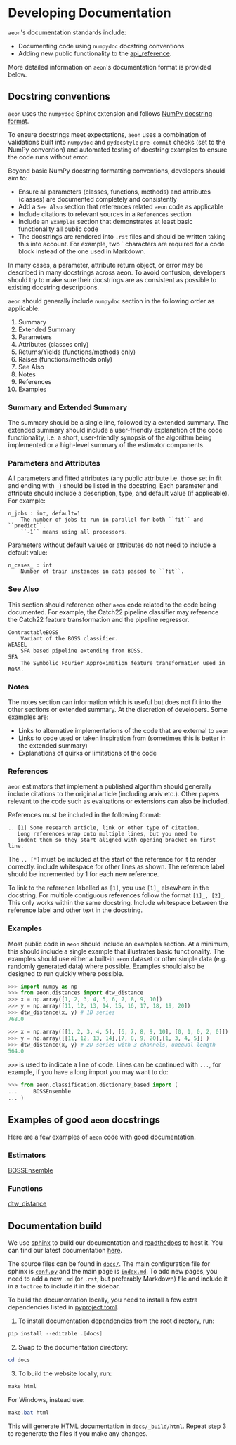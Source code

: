 # Developing Documentation

`aeon`'s documentation standards include:

- Documenting code using `numpydoc` docstring conventions
- Adding new public functionality to the [api_reference](https://www.aeon-toolkit.org/en/stable/api_reference.html).

More detailed information on `aeon`'s documentation format is provided below.

## Docstring conventions

`aeon` uses the `numpydoc` Sphinx extension and follows [NumPy docstring format](https://numpydoc.readthedocs.io/en/latest/format.html).

To ensure docstrings meet expectations, `aeon` uses a combination of validations built
into `numpydoc` and `pydocstyle` `pre-commit` checks (set to the NumPy convention) and
automated testing of docstring examples to ensure the code runs without error.

Beyond basic NumPy docstring formatting conventions, developers should aim to:

- Ensure all parameters (classes, functions, methods) and attributes (classes) are
documented completely and consistently
- Add a `See Also` section that references related `aeon` code as applicable
- Include citations to relevant sources in a `References` section
- Include an `Examples` section that demonstrates at least basic functionality all
public code
- The docstrings are rendered into `.rst` files and should be written taking this into
account. For example, two ` characters are required for a code block instead of the
one used in Markdown.

In many cases, a parameter, attribute return object, or error may be described in many
docstrings across aeon. To avoid confusion, developers should try to make sure their
docstrings are as consistent as possible to existing docstring descriptions.

`aeon` should generally include `numpydoc` section in the following order as applicable:

1. Summary
2. Extended Summary
3. Parameters
4. Attributes (classes only)
5. Returns/Yields (functions/methods only)
6. Raises (functions/methods only)
7. See Also
8. Notes
9. References
10. Examples

### Summary and Extended Summary

The summary should be a single line, followed by a extended summary. The extended
summary should include a user-friendly explanation of the code functionality,
i.e. a short, user-friendly synopsis of the algorithm being implemented or a
high-level summary of the estimator components.

### Parameters and Attributes

All parameters and fitted attributes (any public attribute i.e. those set in fit and
ending with `_`) should be listed in the docstring. Each parameter and attribute
should include a description, type, and default value (if applicable). For example:

```clean
n_jobs : int, default=1
    The number of jobs to run in parallel for both ``fit`` and ``predict``.
    ``-1`` means using all processors.
```

Parameters without default values or attributes do not need to include a default value:

```clean
n_cases_ : int
    Number of train instances in data passed to ``fit``.
```

### See Also

This section should reference other `aeon` code related to the code being documented.
For example, the Catch22 pipeline classifier may reference the Catch22 feature
transformation and the pipeline regressor.

```clean
ContractableBOSS
    Variant of the BOSS classifier.
WEASEL
    SFA based pipeline extending from BOSS.
SFA
    The Symbolic Fourier Approximation feature transformation used in BOSS.
```

### Notes

The notes section can information which is useful but does not fit into the other
sections or extended summary. At the discretion of developers. Some examples are:

- Links to alternative implementations of the code that are external to `aeon`
- Links to code used or taken inspiration from (sometimes this is better in the
extended summary)
- Explanations of quirks or limitations of the code

### References

`aeon` estimators that implement a published algorithm should generally include
citations to the original article (including arxiv etc.). Other papers relevant to the
code such as evaluations or extensions can also be included.

References must be included in the following format:

```clean
.. [1] Some research article, link or other type of citation.
   Long references wrap onto multiple lines, but you need to
   indent them so they start aligned with opening bracket on first line.
```

The `.. [*]` must be included at the start of the reference for it to render correctly.
include whitespace for other lines as shown. The reference label should be incremented
by 1 for each new reference.

To link to the reference labelled as `[1]`, you use `[1]_` elsewhere in the docstring.
For multiple contiguous references follow the format `[1]_, [2]_`. This only works
within the same docstring. Include whitespace between the reference label and other
text in the docstring.

### Examples

Most public code in `aeon` should include an examples section. At a minimum, this should
include a single example that illustrates basic functionality. The examples should use
either a built-in `aeon` dataset or other simple data (e.g. randomly generated data)
where possible. Examples should also be designed to run quickly where possible.

```python
>>> import numpy as np
>>> from aeon.distances import dtw_distance
>>> x = np.array([1, 2, 3, 4, 5, 6, 7, 8, 9, 10])
>>> y = np.array([11, 12, 13, 14, 15, 16, 17, 18, 19, 20])
>>> dtw_distance(x, y) # 1D series
768.0

>>> x = np.array([[1, 2, 3, 4, 5], [6, 7, 8, 9, 10], [0, 1, 0, 2, 0]])
>>> y = np.array([[11, 12, 13, 14],[7, 8, 9, 20],[1, 3, 4, 5]] )
>>> dtw_distance(x, y) # 2D series with 3 channels, unequal length
564.0
```

`>>>` is used to indicate a line of code. Lines can be continued with `...`, for
example, if you have a long import you may want to do:

```python
>>> from aeon.classification.dictionary_based import (
...     BOSSEnsemble
... )
```

## Examples of good `aeon` docstrings

Here are a few examples of `aeon` code with good documentation.

### Estimators

[BOSSEnsemble](https://www.aeon-toolkit.org/en/latest/api_reference/auto_generated/aeon.classification.dictionary_based.BOSSEnsemble.html#aeon.classification.dictionary_based.BOSSEnsemble)

### Functions

[dtw_distance](https://www.aeon-toolkit.org/en/stable/api_reference/auto_generated/aeon.distances.dtw_distance.html)

## Documentation build

We use [sphinx](https://www.sphinx-doc.org/) to build our documentation and
[readthedocs](https://readthedocs.org/projects/aeon-toolkit/) to host it. You can find
our latest documentation [here](https://www.aeon-toolkit.org/en/latest/).

The source files can be found in [`docs/`](https://github.com/aeon-toolkit/aeon/tree/main/docs/).
The main configuration file for sphinx is [`conf.py`](https://github.com/aeon-toolkit/aeon/blob/main/docs/conf.py)
and the main page is [`index.md`](https://github.com/aeon-toolkit/aeon/blob/main/docs/index.md).
To add new pages, you need to add a new `.md` (or `.rst`, but preferably Markdown)
file and include it in a `toctree`  to include it in the sidebar.

To build the documentation locally, you need to install a few extra dependencies
listed in [pyproject.toml](https://github.com/aeon-toolkit/aeon/blob/main/pyproject.toml).

1. To install documentation dependencies from the root directory, run:

```powershell
pip install --editable .[docs]
```

2. Swap to the documentation directory:

```powershell
cd docs
```

3. To build the website locally, run:

```powershell
make html
```
For Windows, instead use:

```powershell
make.bat html
```
This will generate HTML documentation in `docs/_build/html`. Repeat step 3 to
regenerate the files if you make any changes.
